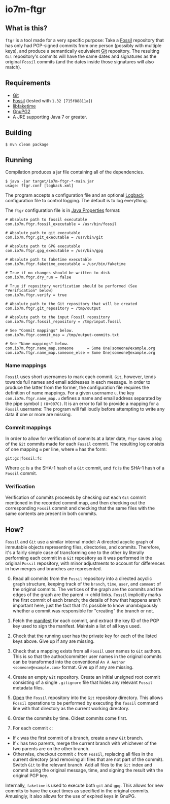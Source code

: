 io7m-ftgr
=========

## What is this?

`ftgr` is a tool made for a very specific purpose: Take a
[Fossil](http://fossil-scm.org) repository that has only had PGP-signed
commits from one person (possibly with multiple keys), and produce
a semantically equivalent [Git](http://git-scm.com) repository. The
resulting `Git` repository's commits will have the same dates and
signatures as the original `Fossil` commits (and the dates inside
those signatures will also match).

## Requirements

+ [Git](http://git-scm.com)
+ [Fossil](http://fossil-scm.org) (tested with `1.32 [715f88811a]`)
+ [libfaketime](https://github.com/wolfcw/libfaketime)
+ [GnuPG2](http://gnupg.org)
+ A JRE supporting Java 7 or greater.

## Building

```
$ mvn clean package
```

## Running

Compilation produces a jar file containing all of the dependencies.

```
$ java -jar target/io7m-ftgr-*-main.jar
usage: ftgr.conf [logback.xml]
```

The program accepts a configuration file and an optional
[Logback](http://logback.qos.ch) configuration file to control
logging. The default is to log everything.

The `ftgr` configuration file is in [Java Properties](https://en.wikipedia.org/wiki/.properties)
format:

```
# Absolute path to fossil executable
com.io7m.ftgr.fossil_executable = /usr/bin/fossil

# Absolute path to git executable
com.io7m.ftgr.git_executable = /usr/bin/git

# Absolute path to GPG executable
com.io7m.ftgr.gpg_executable = /usr/bin/gpg

# Absolute path to faketime executable
com.io7m.ftgr.faketime_executable = /usr/bin/faketime

# True if no changes should be written to disk
com.io7m.ftgr.dry_run = false

# True if repository verification should be performed (See "Verification" below)
com.io7m.ftgr.verify = true

# Absolute path to the Git repository that will be created
com.io7m.ftgr.git_repository = /tmp/output

# Absolute path to the input Fossil repository
com.io7m.ftgr.fossil_repository = /tmp/input.fossil

# See "Commit mappings" below.
com.io7m.ftgr.commit_map = /tmp/output-commits.txt

# See "Name mappings" below.
com.io7m.ftgr.name_map.someone      = Some One|someone@example.org
com.io7m.ftgr.name_map.someone_else = Some One|someone@example.org

```

### Name mappings

`Fossil` uses short usernames to mark each commit. `Git`, however,
tends towards full names and email addresses in each message. In
order to produce the latter from the former, the configuration file
requires the definition of name mappings. For a given username `u`,
the key `com.io7m.ftgr.name_map.u` defines a name and email address
separated by the pipe symbol `|` `(U+007C)`. It is an error to fail
to provide a mapping for a `Fossil` username: The program will
fail loudly before attempting to write any data if one or more are
missing.

### Commit mappings

In order to allow for verification of commits at a later date, `ftgr`
saves a log of the `Git` commits made for each `Fossil` commit. The
resulting log consists of one mapping `m` per line, where `m` has the
form:

```
git:gc|fossil:fc
```

Where `gc` is a the SHA-1 hash of a `Git` commit, and `fc` is the
SHA-1 hash of a `Fossil` commit.

### Verification

Verification of commits proceeds by checking out each `Git` commit
mentioned in the recorded commit map, and then checking out the
corresponding `Fossil` commit and checking that the same files with
the same contents are present in both commits.

## How?

`Fossil` and `Git` use a similar internal model: A directed acyclic
graph of immutable objects representing files, directories, and
commits. Therefore, it's a fairly simple case of transforming one
to the other by literally performing each commit in a `Git` repository
as it was performed in the original `Fossil` repository, with minor
adjustments to account for differences in how merges and branches are
represented.

0. Read all commits from the `Fossil` repository into a directed acyclic
   graph structure, keeping track of the `branch`, `time`, `user`, and
   `comment` of the original commits. The vertices of the graph are the
   commits and the edges of the graph are the parent → child links.
   `Fossil` implicitly marks the first commit of each branch; the
   details of how that happens aren't important here, just the fact
   that it's possible to know unambiguously whether a commit was
   responsible for "creating" the branch or not.

1. Fetch the [manifest](http://fossil-scm.org/index.html/doc/trunk/www/fileformat.wiki#manifest)
   for each commit, and extract the key ID of the PGP key used to sign the
   manifest. Maintain a list of all keys used.

2. Check that the running user has the private key for each of the
   listed keys above. Give up if any are missing.

3. Check that a mapping exists from all `Fossil` user names to `Git`
   authors. This is so that the author/committer user names in the
   original commits can be transformed into the conventional
   `An A Author <someone@example.com>` format. Give up if any are
   missing.

4. Create an empty `Git` repository. Create an initial unsigned
   root commit consisting of a single `.gitignore` file that
   hides any relevant `Fossil` metadata files.

5. [Open](http://fossil-scm.org/index.html/help/open) the `Fossil`
   repository into the `Git` repository directory. This allows
   `Fossil` operations to be performed by executing the `fossil`
   command line with that directory as the current working directory.

6. Order the commits by time. Oldest commits come first.

7. For each commit `c`:
  + If `c` was the first commit of a branch, create a new `Git` branch.
  + If `c` has two parents, merge the current branch with whichever of
    the two parents are on the other branch.
  + Otherwise, checkout commit `c` from `Fossil`, replacing all files
    in the current directory (and removing all files that are not part
    of the commit). Switch `Git` to the relevant branch. Add all files
    to the `Git` index and commit using the original message, time,
    and signing the result with the original PGP key.

Internally, `faketime` is used to execute both `git` and `gpg`. This
allows for new commits to have the exact times as specified in the
original commits. Amusingly, it also allows for the use of expired
keys in GnuPG.

